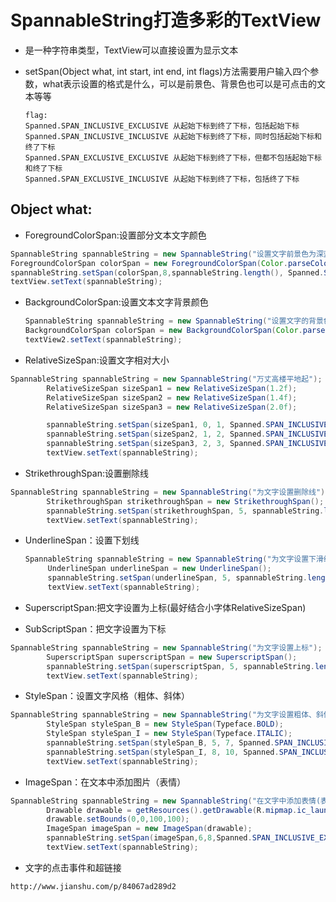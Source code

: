 # SpannableString打造多彩的TextView

- 是一种字符串类型，TextView可以直接设置为显示文本
- setSpan(Object what, int start, int end, int flags)方法需要用户输入四个参数，what表示设置的格式是什么，可以是前景色、背景色也可以是可点击的文本等等

  ```
  flag:
  Spanned.SPAN_INCLUSIVE_EXCLUSIVE 从起始下标到终了下标，包括起始下标
  Spanned.SPAN_INCLUSIVE_INCLUSIVE 从起始下标到终了下标，同时包括起始下标和终了下标
  Spanned.SPAN_EXCLUSIVE_EXCLUSIVE 从起始下标到终了下标，但都不包括起始下标和终了下标
  Spanned.SPAN_EXCLUSIVE_INCLUSIVE 从起始下标到终了下标，包括终了下标
  ```

## Object what:

- ForegroundColorSpan:设置部分文本文字颜色

```java
SpannableString spannableString = new SpannableString("设置文字前景色为深蓝色");
ForegroundColorSpan colorSpan = new ForegroundColorSpan(Color.parseColor("#0099EE"));
spannableString.setSpan(colorSpan,8,spannableString.length(), Spanned.SPAN_INCLUSIVE_EXCLUSIVE);
textView.setText(spannableString);
```

- BackgroundColorSpan:设置文本文字背景颜色

  ```java
  SpannableString spannableString = new SpannableString("设置文字的背景色为淡绿色");
  BackgroundColorSpan colorSpan = new BackgroundColorSpan(Color.parseColor("#AC00FF30"));        spannableString.setSpan(colorSpan,8,spannableString.length(),Spanned.SPAN_INCLUSIVE_EXCLUSIVE);
  textView2.setText(spannableString);
  ```

- RelativeSizeSpan:设置文字相对大小

```java
SpannableString spannableString = new SpannableString("万丈高楼平地起");
        RelativeSizeSpan sizeSpan1 = new RelativeSizeSpan(1.2f);
        RelativeSizeSpan sizeSpan2 = new RelativeSizeSpan(1.4f);
        RelativeSizeSpan sizeSpan3 = new RelativeSizeSpan(2.0f);

        spannableString.setSpan(sizeSpan1, 0, 1, Spanned.SPAN_INCLUSIVE_EXCLUSIVE);
        spannableString.setSpan(sizeSpan2, 1, 2, Spanned.SPAN_INCLUSIVE_EXCLUSIVE);
        spannableString.setSpan(sizeSpan3, 2, 3, Spanned.SPAN_INCLUSIVE_EXCLUSIVE);
        textView.setText(spannableString);
```

- StrikethroughSpan:设置删除线

```java
SpannableString spannableString = new SpannableString("为文字设置删除线");
        StrikethroughSpan strikethroughSpan = new StrikethroughSpan();
        spannableString.setSpan(strikethroughSpan, 5, spannableString.length(), Spanned.SPAN_INCLUSIVE_EXCLUSIVE);
        textView.setText(spannableString);
```

- UnderlineSpan：设置下划线

  ```java
  SpannableString spannableString = new SpannableString("为文字设置下滑线");
       UnderlineSpan underlineSpan = new UnderlineSpan();
       spannableString.setSpan(underlineSpan, 5, spannableString.length(), Spanned.SPAN_INCLUSIVE_EXCLUSIVE);
       textView.setText(spannableString);
  ```

- SuperscriptSpan:把文字设置为上标(最好结合小字体RelativeSizeSpan)

- SubScriptSpan：把文字设置为下标

```java
SpannableString spannableString = new SpannableString("为文字设置上标");
        SuperscriptSpan superscriptSpan = new SuperscriptSpan();
        spannableString.setSpan(superscriptSpan, 5, spannableString.length(), Spanned.SPAN_INCLUSIVE_EXCLUSIVE);
        textView.setText(spannableString);
```

- StyleSpan：设置文字风格（粗体、斜体）

```java
SpannableString spannableString = new SpannableString("为文字设置粗体、斜体风格");
        StyleSpan styleSpan_B = new StyleSpan(Typeface.BOLD);
        StyleSpan styleSpan_I = new StyleSpan(Typeface.ITALIC);
        spannableString.setSpan(styleSpan_B, 5, 7, Spanned.SPAN_INCLUSIVE_EXCLUSIVE);
        spannableString.setSpan(styleSpan_I, 8, 10, Spanned.SPAN_INCLUSIVE_EXCLUSIVE);
        textView.setText(spannableString);
```

- ImageSpan：在文本中添加图片（表情）

```java
SpannableString spannableString = new SpannableString("在文字中添加表情(表情)");
        Drawable drawable = getResources().getDrawable(R.mipmap.ic_launcher);
        drawable.setBounds(0,0,100,100);
        ImageSpan imageSpan = new ImageSpan(drawable);
        spannableString.setSpan(imageSpan,6,8,Spanned.SPAN_INCLUSIVE_EXCLUSIVE);
        textView.setText(spannableString);
```

- 文字的点击事件和超链接

`http://www.jianshu.com/p/84067ad289d2`

